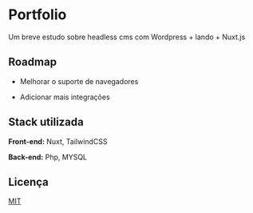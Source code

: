 
# Portfolio 

Um breve estudo sobre headless cms com Wordpress + lando + Nuxt.js

## Roadmap

- Melhorar o suporte de navegadores

- Adicionar mais integrações


## Stack utilizada

**Front-end:** Nuxt, TailwindCSS

**Back-end:** Php, MYSQL


## Licença

[MIT](https://choosealicense.com/licenses/mit/)


